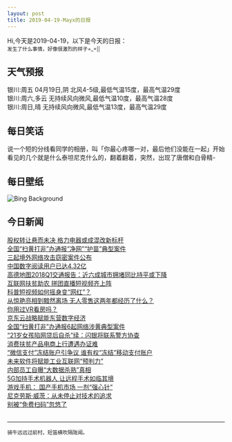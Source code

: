 ```yaml
---
layout: post
title: 2019-04-19-Mayx的日报
---
```


Hi,今天是2019-04-19，以下是今天的日报：<br><small>
发生了什么事情，好像很激烈的样子=_=||</small><!--more-->
## 天气预报
银川:周五 04月19日,阴 北风4-5级,最低气温15度，最高气温29度<br>银川:周六,多云 无持续风向微风,最低气温10度，最高气温28度<br>银川:周日,晴 无持续风向微风,最低气温13度，最高气温29度
## 每日笑话
说一个短的分线看同学的相册，叫「你最心疼哪一对，最后他们没能在一起」开始看见的几个就是什么泰坦尼克什么的，翻着翻着，突然，出现了唐僧和白骨精-
## 每日壁纸
![Bing Background](https://cn.bing.com/th?id=OHR.MiracleGarden_EN-US6684216813_1920x1080.jpg&rf=LaDigue_1920x1080.jpg&pid=hp "Dubai Miracle Garden, United Arab Emirates (© Amazing Aerial/Offset)")
## 今日新闻

[股权转让悬而未决 格力电器或成混改新标杆](http://it.people.com.cn/n1/2019/0419/c1009-31038245.html)   
[全国“扫黄打非”办通报“净网”“护苗”典型案件](http://it.people.com.cn/n1/2019/0419/c1009-31038060.html)   
[三起境外网络攻击窃密案件公布](http://it.people.com.cn/n1/2019/0419/c1009-31038080.html)   
[中国数字阅读用户已达4.32亿](http://it.people.com.cn/n1/2019/0419/c1009-31038084.html)   
[高德地图2018Q1交通报告：近六成城市拥堵同比持平或下降](http://it.people.com.cn/n1/2019/0419/c1009-31038408.html)   
[互联网扶贫助农 拼团直播短视频齐上阵](http://it.people.com.cn/n1/2019/0419/c1009-31038332.html)   
[科普短视频如何摇身变“网红”？](http://it.people.com.cn/n1/2019/0419/c1009-31038314.html)   
[从惊艳亮相到黯然离场 无人零售这两年都经历了什么？](http://it.people.com.cn/n1/2019/0419/c1009-31038253.html)   
[你用过VR看房吗？](http://it.people.com.cn/n1/2019/0419/c1009-31038247.html)   
[京东云战略赋能东营数字经济](http://it.people.com.cn/n1/2019/0419/c1009-31038200.html)   
[全国“扫黄打非”办通报6起网络涉黄典型案件](http://it.people.com.cn/n1/2019/0419/c1009-31038182.html)   
[“21岁女孩陷网贷后自杀”续：闪银将联系警方协查](http://it.people.com.cn/n1/2019/0419/c1009-31038181.html)   
[消费扶贫产品电商上行遭遇办证难](http://it.people.com.cn/n1/2019/0419/c1009-31038163.html)   
[“微信支付”冻结账户引争议 谁有权“冻结”移动支付账户](http://it.people.com.cn/n1/2019/0419/c1009-31038152.html)   
[未来软件将赋能工业互联网“预判力”](http://it.people.com.cn/n1/2019/0419/c1009-31038122.html)   
[内部员工自曝“大数据杀熟”真相](http://it.people.com.cn/n1/2019/0419/c1009-31038238.html)   
[5G加持手术机器人 让远程手术如临其境](http://it.people.com.cn/n1/2019/0419/c1009-31038158.html)   
[游戏手机： 国产手机市场 一剂“强心针”](http://it.people.com.cn/n1/2019/0419/c1009-31038243.html)   
[尼克劳斯·威茨：从未停止对技术的追求](http://it.people.com.cn/n1/2019/0419/c1009-31038090.html)   
[别被“免费扫码”忽悠了](http://it.people.com.cn/n1/2019/0419/c1009-31038089.html)   
<br />

***

<small>骑牛远远过前村，短笛横吹隔陇闻。</small>
